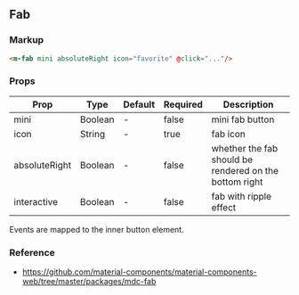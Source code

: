 ## Fab

### Markup

```html
<m-fab mini absoluteRight icon="favorite" @click="..."/>
```
### Props

| Prop | Type | Default | Required | Description |
|------|------|---------|----------|-------------|
| mini | Boolean | - | false | mini fab button |
| icon | String | - | true | fab icon |
| absoluteRight | Boolean | - | false | whether the fab should be rendered on the bottom right |
| interactive | Boolean | - | false | fab with ripple effect |

Events are mapped to the inner button element.

### Reference

- https://github.com/material-components/material-components-web/tree/master/packages/mdc-fab
